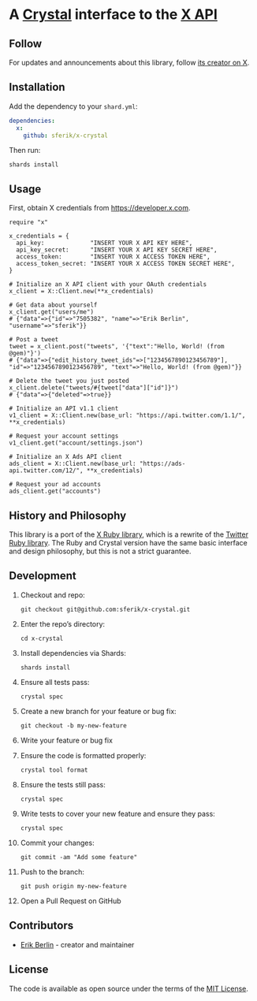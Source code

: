 # A [Crystal](https://crystal-lang.org) interface to the [X API](https://developer.x.com)

## Follow

For updates and announcements about this library, follow [its creator on X](https://x.com/sferik).

## Installation

Add the dependency to your `shard.yml`:

```yaml
dependencies:
  x:
    github: sferik/x-crystal
```

Then run:

    shards install

## Usage

First, obtain X credentials from <https://developer.x.com>.

```crystal
require "x"

x_credentials = {
  api_key:             "INSERT YOUR X API KEY HERE",
  api_key_secret:      "INSERT YOUR X API KEY SECRET HERE",
  access_token:        "INSERT YOUR X ACCESS TOKEN HERE",
  access_token_secret: "INSERT YOUR X ACCESS TOKEN SECRET HERE",
}

# Initialize an X API client with your OAuth credentials
x_client = X::Client.new(**x_credentials)

# Get data about yourself
x_client.get("users/me")
# {"data"=>{"id"=>"7505382", "name"=>"Erik Berlin", "username"=>"sferik"}}

# Post a tweet
tweet = x_client.post("tweets", '{"text":"Hello, World! (from @gem)"}')
# {"data"=>{"edit_history_tweet_ids"=>["1234567890123456789"], "id"=>"1234567890123456789", "text"=>"Hello, World! (from @gem)"}}

# Delete the tweet you just posted
x_client.delete("tweets/#{tweet["data"]["id"]}")
# {"data"=>{"deleted"=>true}}

# Initialize an API v1.1 client
v1_client = X::Client.new(base_url: "https://api.twitter.com/1.1/", **x_credentials)

# Request your account settings
v1_client.get("account/settings.json")

# Initialize an X Ads API client
ads_client = X::Client.new(base_url: "https://ads-api.twitter.com/12/", **x_credentials)

# Request your ad accounts
ads_client.get("accounts")
```

## History and Philosophy

This library is a port of the [X Ruby library](https://github.com/sferik/x-ruby), which is a rewrite of the [Twitter Ruby library](https://github.com/sferik/twitter). The Ruby and Crystal version have the same basic interface and design philosophy, but this is not a strict guarantee.

## Development

1. Checkout and repo:

       git checkout git@github.com:sferik/x-crystal.git

2. Enter the repo’s directory:

       cd x-crystal

3. Install dependencies via Shards:

       shards install

4. Ensure all tests pass:

       crystal spec

5. Create a new branch for your feature or bug fix:

       git checkout -b my-new-feature

6. Write your feature or bug fix

7. Ensure the code is formatted properly:

       crystal tool format

8. Ensure the tests still pass:

       crystal spec

9. Write tests to cover your new feature and ensure they pass:

       crystal spec

10. Commit your changes:

        git commit -am "Add some feature"

11. Push to the branch:

        git push origin my-new-feature

12. Open a Pull Request on GitHub

## Contributors

- [Erik Berlin](https://github.com/sferik) - creator and maintainer

## License

The code is available as open source under the terms of the [MIT License](https://opensource.org/licenses/MIT).
